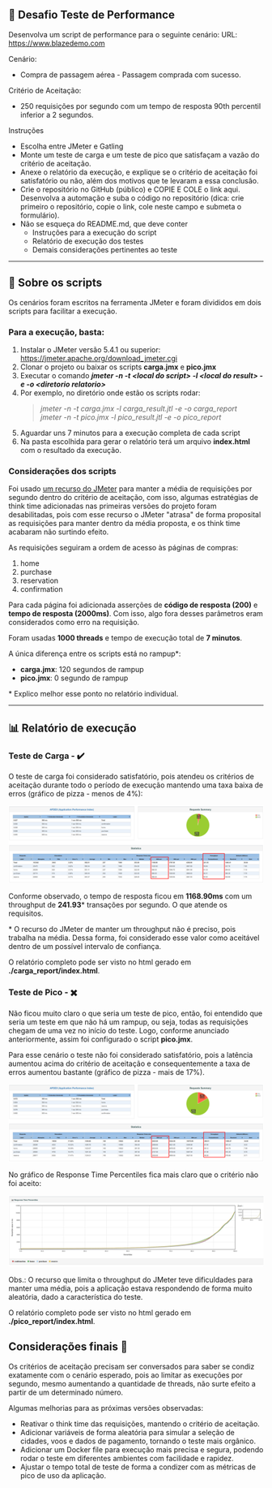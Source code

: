 ## :book: Desafio Teste de Performance

Desenvolva um script de performance para o seguinte cenário:
URL: https://www.blazedemo.com

Cenário:

- Compra de passagem aérea - Passagem comprada com sucesso.

Critério de Aceitação:

- 250 requisições por segundo com um tempo de resposta 90th percentil inferior a 2 segundos.

Instruções

- Escolha entre JMeter e Gatling
- Monte um teste de carga e um teste de pico que satisfaçam a vazão do critério de aceitação.
- Anexe o relatório da execução, e explique se o critério de aceitação foi satisfatório ou não, além dos motivos que te levaram a essa conclusão.
- Crie o repositório no GitHub (público) e COPIE E COLE o link aqui. Desenvolva a automação e suba o código no repositório (dica: crie primeiro o repositório, copie o link, cole neste campo e submeta o formulário).
- Não se esqueça do README.md, que deve conter
  - Instruções para a execução do script
  - Relatório de execução dos testes
  - Demais considerações pertinentes ao teste

---

## :microscope: Sobre os scripts

Os cenários foram escritos na ferramenta JMeter e foram divididos em dois scripts para facilitar a execução.

### Para a execução, basta:

1. Instalar o JMeter versão 5.4.1 ou superior: https://jmeter.apache.org/download_jmeter.cgi
1. Clonar o projeto ou baixar os scripts **carga.jmx** e **pico.jmx**
1. Executar o comando _**jmeter -n -t \<local do script> -l \<local do result> -e -o \<diretorio relatorio>**_
1. Por exemplo, no diretório onde estão os scripts rodar:
   > _jmeter -n -t carga.jmx -l carga_result.jtl -e -o carga_report_\
   > _jmeter -n -t pico.jmx -l pico_result.jtl -e -o pico_report_
1. Aguardar uns 7 minutos para a execução completa de cada script
1. Na pasta escolhida para gerar o relatório terá um arquivo **index.html** com o resultado da execução.

### Considerações dos scripts

Foi usado [um recurso do JMeter](https://jmeter.apache.org/api/org/apache/jmeter/timers/ConstantThroughputTimer.html) para manter a média de requisições por segundo dentro do critério de aceitação, com isso, algumas estratégias de think time adicionadas nas primeiras versões do projeto foram desabilitadas, pois com esse recurso o JMeter "atrasa" de forma proposital as requisições para manter dentro da média proposta, e os think time acabaram não surtindo efeito.

As requisições seguiram a ordem de acesso às páginas de compras:

1. home
1. purchase
1. reservation
1. confirmation

Para cada página foi adicionada asserções de **código de resposta (200)** e **tempo de resposta (2000ms)**. Com isso, algo fora desses parâmetros eram considerados como erro na requisição.

Foram usadas **1000 threads** e tempo de execução total de **7 minutos**.

A única diferença entre os scripts está no rampup\*:

- **carga.jmx**: 120 segundos de rampup
- **pico.jmx**: 0 segundo de rampup

\* Explico melhor esse ponto no relatório individual.

---

## :bar_chart: Relatório de execução

### Teste de Carga - :heavy_check_mark:

O teste de carga foi considerado satisfatório, pois atendeu os critérios de aceitação durante todo o período de execução mantendo uma taxa baixa de erros (gráfico de pizza - menos de 4%):

![carga](img/carga.png)

Conforme observado, o tempo de resposta ficou em **1168.90ms** com um throughput de **241.93**\* transações por segundo. O que atende os requisitos.

\* O recurso do JMeter de manter um throughput não é preciso, pois trabalha na média. Dessa forma, foi considerado esse valor como aceitável dentro de um possível intervalo de confiança.

O relatório completo pode ser visto no html gerado em **./carga_report/index.html**.

### Teste de Pico - :heavy_multiplication_x:

Não ficou muito claro o que seria um teste de pico, então, foi entendido que seria um teste em que não há um rampup, ou seja, todas as requisições chegam de uma vez no início do teste. Logo, conforme anunciado anteriormente, assim foi configurado o script **pico.jmx**.

Para esse cenário o teste não foi considerado satisfatório, pois a latência aumentou acima do critério de aceitação e consequentemente a taxa de erros aumentou bastante (gráfico de pizza - mais de 17%).

![pico](img/pico.png)

No gráfico de Response Time Percentiles fica mais claro que o critério não foi aceito:

![pico](img/pico_90th.png)

Obs.: O recurso que limita o throughput do JMeter teve dificuldades para manter uma média, pois a aplicação estava respondendo de forma muito aleatória, dado a característica do teste.

O relatório completo pode ser visto no html gerado em **./pico_report/index.html**.

## Considerações finais :pencil:

Os critérios de aceitação precisam ser conversados para saber se condiz exatamente com o cenário esperado, pois ao limitar as execuções por segundo, mesmo aumentando a quantidade de threads, não surte efeito a partir de um determinado número.

Algumas melhorias para as próximas versões observadas:

- Reativar o think time das requisições, mantendo o critério de aceitação.
- Adicionar variáveis de forma aleatória para simular a seleção de cidades, voos e dados de pagamento, tornando o teste mais orgânico.
- Adicionar um Docker file para execução mais precisa e segura, podendo rodar o teste em diferentes ambientes com facilidade e rapidez.
- Ajustar o tempo total de teste de forma a condizer com as métricas de pico de uso da aplicação.
